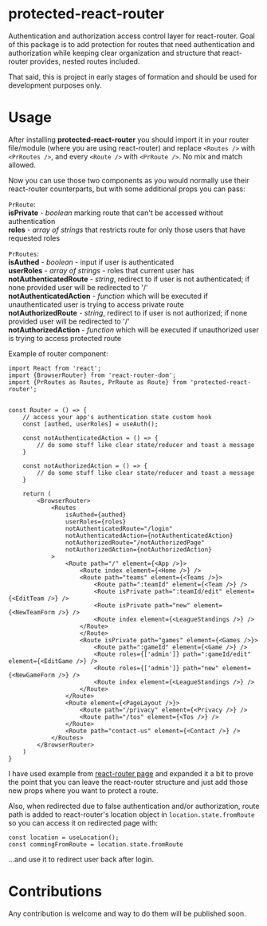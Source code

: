# protected-react-router
Authentication and authorization access control layer for react-router.
Goal of this package is to add protection for routes that need authentication and authorization while keeping clear organization and structure that react-router provides, nested routes included.

That said, this is project in early stages of formation and should be used for development purposes only.

# Usage
After installing **protected-react-router** you should import it in your router file/module
(where you are using react-router) and replace `<Routes />` with `<PrRoutes />`,
and every `<Route />` with `<PrRoute />`. No mix and match allowed.

Now you can use those two components as you would normally use their react-router counterparts, but with some additional props you can pass:

`PrRoute`:  
**isPrivate** - _boolean_ marking route that can't be accessed without authentication  
**roles** - _array of strings_ that restricts route for only those users that have requested roles


`PrRoutes`:  
**isAuthed** - _boolean_ - input if user is authenticated  
**userRoles** - _array of strings_ - roles that current user has  
**notAuthenticatedRoute** - _string_, redirect to if user is not authenticated; if none provided user will be redirected to '/'  
**notAuthenticatedAction** - _function_ which will be executed if unauthenticated user is trying to access private route  
**notAuthorizedRoute** - _string_, redirect to if user is not authorized; if none provided user will be redirected to '/'  
**notAuthorizedAction** - _function_ which will be executed if unauthorized user is trying to access protected route


Example of router component:
```
import React from 'react';
import {BrowserRouter} from 'react-router-dom';
import {PrRoutes as Routes, PrRoute as Route} from 'protected-react-router';


const Router = () => {
    // access your app's authentication state custom hook
    const [authed, userRoles] = useAuth();
    
    const notAuthenticatedAction = () => {
        // do some stuff like clear state/reducer and toast a message
    }
    
    const notAuthorizedAction = () => {
        // do some stuff like clear state/reducer and toast a message
    }

    return (
        <BrowserRouter>
            <Routes
                isAuthed={authed}
                userRoles={roles} 
                notAuthenticatedRoute="/login"
                notAuthenticatedAction={notAuthenticatedAction}
                notAuthorizedRoute="/notAuthorizedPage"
                notAuthorizedAction={notAuthorizedAction}
            >
                <Route path="/" element={<App />}>
                    <Route index element={<Home />} />
                    <Route path="teams" element={<Teams />}>
                        <Route path=":teamId" element={<Team />} />
                        <Route isPrivate path=":teamId/edit" element={<EditTeam />} />
                        <Route isPrivate path="new" element={<NewTeamForm />} />
                        <Route index element={<LeagueStandings />} />
                    </Route>
                    </Route>
                    <Route isPrivate path="games" element={<Games />}>
                        <Route path=":gameId" element={<Game />} />
                        <Route roles={['admin']} path=":gameId/edit" element={<EditGame />} />
                        <Route roles={['admin']} path="new" element={<NewGameForm />} />
                        <Route index element={<LeagueStandings />} />
                    </Route>
                </Route>
                <Route element={<PageLayout />}>
                    <Route path="/privacy" element={<Privacy />} />
                    <Route path="/tos" element={<Tos />} />
                </Route>
                <Route path="contact-us" element={<Contact />} />
            </Routes>
        </BrowserRouter>
    )
}
```
I have used example from [react-router page](https://reactrouter.com/en/main/start/concepts) and expanded it a bit to prove the point that you can leave the react-router structure and just add those new props where you want to protect a route.

Also, when redirected due to false authentication and/or authorization, route path is added to react-router's location object in `location.state.fromRoute`
so you can access it on redirected page with:
```
const location = useLocation();
const commingFromRoute = location.state.fromRoute
```
...and use it to redirect user back after login.

# Contributions
Any contribution is welcome and way to do them will be published soon. 
